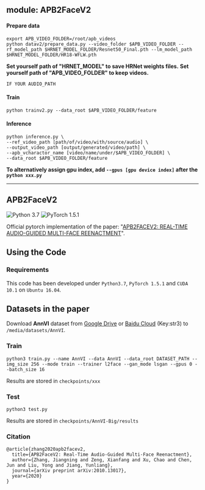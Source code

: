 ## module: APB2FaceV2
#### Prepare data
```
export APB_VIDEO_FOLDER=/root/apb_videos
python datav2/prepare_data.py --video_folder $APB_VIDEO_FOLDER --rf_model_path $HRNET_MODEL_FOLDER/Resnet50_Final.pth --lm_model_path $HRNET_MODEL_FOLDER/HR18-WFLW.pth
```
**Set yourself path of "HRNET_MODEL" to save HRNet weights files.**
**Set yourself path of "APB_VIDEO_FOLDER" to keep videos.**
```
IF YOUR AUDIO_PATH
```

#### Train
```
python trainv2.py --data_root $APB_VIDEO_FOLDER/feature
```

#### Inference
```
python inference.py \
--ref_video_path [path/of/video/with/source/audio] \
--output_video_path [output/generated/video/path] \
--apb_vcharactor_name [video/name/under/$APB_VIDEO_FOLDER] \
--data_root $APB_VIDEO_FOLDER/feature
```
**To alternatively assign gpu index, add `--gpus [gpu device index]` after the `python xxx.py`**

---
## APB2FaceV2

![Python 3.7](https://img.shields.io/badge/python-3.7-green.svg?style=plastic) ![PyTorch 1.5.1](https://img.shields.io/badge/pytorch-1.5.1-green.svg?style=plastic)

Official pytorch implementation of the paper: "[APB2FACEV2: REAL-TIME AUDIO-GUIDED MULTI-FACE REENACTMENT](https://arxiv.org/pdf/2004.14569.pdf)".

## Using the Code

### Requirements

This code has been developed under `Python3.7`, `PyTorch 1.5.1` and `CUDA 10.1` on `Ubuntu 16.04`. 

## Datasets in the paper

Download **AnnVI** dataset from 
[Google Drive](https://drive.google.com/file/d/1xEnZwNLU4SmgFFh4WGV4KEOdegfFrOdp/view?usp=sharing) 
or 
[Baidu Cloud](https://pan.baidu.com/s/1oydpePBQieRoDmaENg3kfQ) (Key:str3) to `/media/datasets/AnnVI`.


### Train

```shell
python3 train.py --name AnnVI --data AnnVI --data_root DATASET_PATH --img_size 256 --mode train --trainer l2face --gan_mode lsgan --gpus 0 --batch_size 16
```

Results are stored in `checkpoints/xxx`

### Test

```shell
python3 test.py 
```

Results are stored in `checkpoints/AnnVI-Big/results`

### Citation

```angular2
@article{zhang2020apb2facev2,
  title={APB2FaceV2: Real-Time Audio-Guided Multi-Face Reenactment},
  author={Zhang, Jiangning and Zeng, Xianfang and Xu, Chao and Chen, Jun and Liu, Yong and Jiang, Yunliang},
  journal={arXiv preprint arXiv:2010.13017},
  year={2020}
}
```
